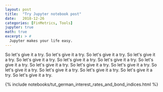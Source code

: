 ```yaml
---
layout: post
title:  "Try Jupyter notebook post"
date:   2018-12-26
categories: [FinMetrics, Tools]
jupyter: true
math: true
excerpt: > #
  Jupyter makes your life easy.
---
```


So let's give it a try. So let's give it a try. So let's give it a
try. So let's give it a try. So let's give it a try. So let's give it
a try. So let's give it a try. So let's give it a try. So let's give
it a try. So let's give it a try. So let's give it a try. So let's
give it a try. So let's give it a try. So let's give it a try. So
let's give it a try. So let's give it a try. 

{% include notebooks/tut_german_interest_rates_and_bond_indices.html %}
